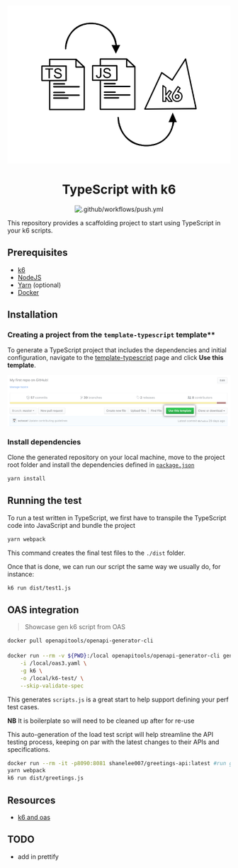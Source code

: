 <div align="center">

  ![banner](assets/ts-js-k6.png)

# TypeScript with k6

![.github/workflows/push.yml](https://github.com/shavo007/k6-demo/workflows/.github/workflows/push.yml/badge.svg?branch=main)

</div>

This repository provides a scaffolding project to start using TypeScript in your k6 scripts.

## Prerequisites

- [k6](https://k6.io/docs/getting-started/installation)
- [NodeJS](https://nodejs.org/en/download/)
- [Yarn](https://yarnpkg.com/getting-started/install) (optional)
- [Docker](https://docs.docker.com/get-docker/)

## Installation

### Creating a project from the `template-typescript` template**

To generate a TypeScript project that includes the dependencies and initial configuration, navigate to the [template-typescript](https://github.com/k6io/template-typescript) page and click **Use this template**.

  ![](assets/use-this-template-button.png)

### Install dependencies

Clone the generated repository on your local machine, move to the project root folder and install the dependencies defined in [`package.json`](./package.json)

```bash
yarn install
```

## Running the test

To run a test written in TypeScript, we first have to transpile the TypeScript code into JavaScript and bundle the project

```bash
yarn webpack
```

This command creates the final test files to the `./dist` folder.

Once that is done, we can run our script the same way we usually do, for instance:

```bash
k6 run dist/test1.js
```

## OAS integration

> Showcase gen k6 script from OAS

```bash
docker pull openapitools/openapi-generator-cli

docker run --rm -v ${PWD}:/local openapitools/openapi-generator-cli generate \
    -i /local/oas3.yaml \
    -g k6 \
    -o /local/k6-test/ \
    --skip-validate-spec

```

This generates `scripts.js` is a great start to help support defining your perf test cases.

**NB** It is boilerplate so will need to be cleaned up after for re-use

This auto-generation of the load test script will help streamline the API testing process, keeping on par with the latest changes to their APIs and specifications.

```bash
docker run --rm -it -p8090:8081 shanelee007/greetings-api:latest #run greetings API
yarn webpack
k6 run dist/greetings.js
```

## Resources

- [k6 and oas](https://k6.io/blog/load-testing-your-api-with-swagger-openapi-and-k6/)

## TODO

- add in prettify
